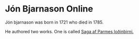 # Jón Bjarnason Online

Jón bjarnason was born in 1721 who died in 1785.

He authored two works. One is called [Saga af Parmes loðinbirni.](https://baekur-online.github.io/jon-bjarnason-online/saga-af-parmes-lodinbirni-page-01.html)
